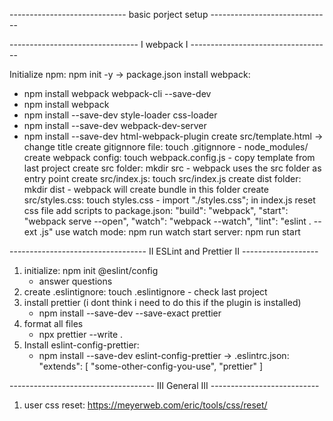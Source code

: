 ----------------------------- basic porject setup ------------------------------

-------------------------------- I webpack I -----------------------------------

Initialize npm: npm init -y -> package.json
install webpack:

- npm install webpack webpack-cli --save-dev
- npm install webpack
- npm install --save-dev style-loader css-loader
- npm install --save-dev webpack-dev-server
- npm install --save-dev html-webpack-plugin
  create src/template.html -> change title
  create gitignnore file: touch .gitignnore - node_modules/
  create webpack config: touch webpack.config.js - copy template from last project
  create src folder: mkdir src - webpack uses the src folder as entry point
  create src/index.js: touch src/index.js
  create dist folder: mkdir dist - webpack will create bundle in this folder
  create src/styles.css: touch styles.css - import "./styles.css"; in index.js
  reset css file
  add scripts to package.json:
  "build": "webpack",
  "start": "webpack serve --open",
  "watch": "webpack --watch",
  "lint": "eslint . --ext .js"
  use watch mode: npm run watch
  start server: npm run start

---------------------------------- II ESLint and Prettier II -------------------

1. initialize: npm init @eslint/config
   - answer questions
2. create .eslintignore: touch .eslintignore - check last project
3. install prettier (i dont think i need to do this if the plugin is installed)
   - npm install --save-dev --save-exact prettier
4. format all files
   - npx prettier --write .
5. Install eslint-config-prettier:
   - npm install --save-dev eslint-config-prettier
     -> .eslintrc.json:
     "extends": [
     "some-other-config-you-use",
     "prettier"
     ]

------------------------------------ III General III ---------------------------

1. user css reset: https://meyerweb.com/eric/tools/css/reset/
